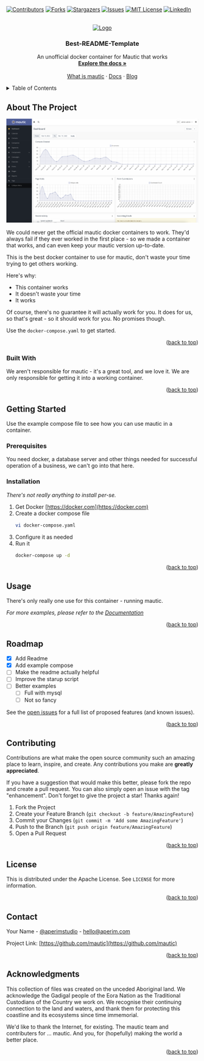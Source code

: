 <div id="top"></div>
<!--
*** Thanks for checking out the Best-README-Template. If you have a suggestion
*** that would make this better, please fork the repo and create a pull request
*** or simply open an issue with the tag "enhancement".
*** Don't forget to give the project a star!
*** Thanks again! Now go create something AMAZING! :D
-->

<!-- PROJECT SHIELDS -->
<!--
*** I'm using markdown "reference style" links for readability.
*** Reference links are enclosed in brackets [ ] instead of parentheses ( ).
*** See the bottom of this document for the declaration of the reference variables
*** for contributors-url, forks-url, etc. This is an optional, concise syntax you may use.
*** https://www.markdownguide.org/basic-syntax/#reference-style-links
-->

[![Contributors][contributors-shield]][contributors-url]
[![Forks][forks-shield]][forks-url]
[![Stargazers][stars-shield]][stars-url]
[![Issues][issues-shield]][issues-url]
[![MIT License][license-shield]][license-url]
[![LinkedIn][linkedin-shield]][linkedin-url]

<!-- PROJECT LOGO -->
<br />
<div align="center">
  <a href="https://www.mautic.org/">
    <img src="https://www.mautic.org/themes/custom/mauticorg_base/logo.svg" alt="Logo" width="80" height="80">
  </a>

  <h3 align="center">Best-README-Template</h3>

  <p align="center">
    An unofficial docker container for Mautic that works
    <br />
    <a href="https://github.com/aperim/mautic"><strong>Explore the docs »</strong></a>
    <br />
    <br />
    <a href="https://www.mautic.org/what-is-mautic">What is mautic</a>
    ·
    <a href="https://docs.mautic.org/en">Docs</a>
    ·
    <a href="https://www.mautic.org/blog">Blog</a>
  </p>
</div>

<!-- TABLE OF CONTENTS -->
<details>
  <summary>Table of Contents</summary>
  <ol>
    <li>
      <a href="#about-the-project">About The Project</a>
      <ul>
        <li><a href="#built-with">Built With</a></li>
      </ul>
    </li>
    <li>
      <a href="#getting-started">Getting Started</a>
      <ul>
        <li><a href="#prerequisites">Prerequisites</a></li>
        <li><a href="#installation">Installation</a></li>
      </ul>
    </li>
    <li><a href="#usage">Usage</a></li>
    <li><a href="#roadmap">Roadmap</a></li>
    <li><a href="#contributing">Contributing</a></li>
    <li><a href="#license">License</a></li>
    <li><a href="#contact">Contact</a></li>
    <li><a href="#acknowledgments">Acknowledgments</a></li>
  </ol>
</details>

<!-- ABOUT THE PROJECT -->

## About The Project

[![Product Name Screen Shot][product-screenshot]](https://mautic.org)

We could never get the official mautic docker containers to work. They'd always fail if they ever worked in the first place - so we made a container that works, and can even keep your mautic version up-to-date.

This is the best docker container to use for mautic, don't waste your time trying to get others working.

Here's why:

- This container works
- It doesn't waste your time
- It works

Of course, there's no guarantee it will actually work for you. It does for us, so that's great - so it should work for you. No promises though.

Use the `docker-compose.yaml` to get started.

<p align="right">(<a href="#top">back to top</a>)</p>

### Built With

We aren't responsible for mautic - it's a great tool, and we love it. We are only responsible for getting it into a working container.

<p align="right">(<a href="#top">back to top</a>)</p>

<!-- GETTING STARTED -->

## Getting Started

Use the example compose file to see how you can use mautic in a container.

### Prerequisites

You need docker, a database server and other things needed for successful operation of a business, we can't go into that here.

### Installation

_There's not really anything to install per-se._

1. Get Docker [https://docker.com](https://docker.com)
2. Create a docker compose file
   ```sh
   vi docker-compose.yaml
   ```
3. Configure it as needed
4. Run it
   ```sh
   docker-compose up -d
   ```

<p align="right">(<a href="#top">back to top</a>)</p>

<!-- USAGE EXAMPLES -->

## Usage

There's only really one use for this container - running mautic.

_For more examples, please refer to the [Documentation](https://mautic.org)_

<p align="right">(<a href="#top">back to top</a>)</p>

<!-- ROADMAP -->

## Roadmap

- [x] Add Readme
- [x] Add example compose
- [ ] Make the readme actually helpful
- [ ] Improve the starup script
- [ ] Better examples
  - [ ] Full with mysql
  - [ ] Not so fancy

See the [open issues](https://github.com/aperim/mautic/issues) for a full list of proposed features (and known issues).

<p align="right">(<a href="#top">back to top</a>)</p>

<!-- CONTRIBUTING -->

## Contributing

Contributions are what make the open source community such an amazing place to learn, inspire, and create. Any contributions you make are **greatly appreciated**.

If you have a suggestion that would make this better, please fork the repo and create a pull request. You can also simply open an issue with the tag "enhancement".
Don't forget to give the project a star! Thanks again!

1. Fork the Project
2. Create your Feature Branch (`git checkout -b feature/AmazingFeature`)
3. Commit your Changes (`git commit -m 'Add some AmazingFeature'`)
4. Push to the Branch (`git push origin feature/AmazingFeature`)
5. Open a Pull Request

<p align="right">(<a href="#top">back to top</a>)</p>

<!-- LICENSE -->

## License

This is distributed under the Apache License. See `LICENSE` for more information.

<p align="right">(<a href="#top">back to top</a>)</p>

<!-- CONTACT -->

## Contact

Your Name - [@aperimstudio](https://twitter.com/aperimstudio) - hello@aperim.com

Project Link: [https://github.com/mautic](https://github.com/mautic)

<p align="right">(<a href="#top">back to top</a>)</p>

<!-- ACKNOWLEDGMENTS -->

## Acknowledgments

This collection of files was created on the unceded Aboriginal land. We acknowledge the Gadigal people of the Eora Nation as the Traditional Custodians of the Country we work on. We recognise their continuing connection to the land and waters, and thank them for protecting this coastline and its ecosystems since time immemorial.

We'd like to thank the Internet, for existing. The mautic team and contributers for ... mautic. And you, for (hopefully) making the world a better place.

<p align="right">(<a href="#top">back to top</a>)</p>

<!-- MARKDOWN LINKS & IMAGES -->
<!-- https://www.markdownguide.org/basic-syntax/#reference-style-links -->

[contributors-shield]: https://img.shields.io/github/contributors/aperim/mautic.svg?style=for-the-badge
[contributors-url]: https://github.com/aperim/mautic/graphs/contributors
[forks-shield]: https://img.shields.io/github/forks/aperim/mautic.svg?style=for-the-badge
[forks-url]: https://github.com/aperim/mautic/network/members
[stars-shield]: https://img.shields.io/github/stars/aperim/mautic.svg?style=for-the-badge
[stars-url]: https://github.com/aperim/mautic/stargazers
[issues-shield]: https://img.shields.io/github/issues/aperim/mautic.svg?style=for-the-badge
[issues-url]: https://github.com/aperim/mautic/issues
[license-shield]: https://img.shields.io/github/license/aperim/mautic.svg?style=for-the-badge
[license-url]: https://github.com/aperim/mautic/blob/master/LICENSE.txt
[linkedin-shield]: https://img.shields.io/badge/-LinkedIn-black.svg?style=for-the-badge&logo=linkedin&colorB=555
[linkedin-url]: https://linkedin.com/in/othneildrew
[product-screenshot]: images/mautic_screenshot.png
